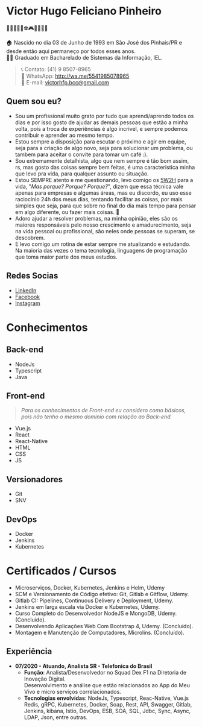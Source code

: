 # Victor Hugo Feliciano Pinheiro

👨‍👩‍👦‍👦💑⚽🎮🥩🍗🍻🎸

🏠 Nascido no dia 03 de Junho de 1993 em São José dos Pinhais/PR e desde então aqui permaneço por todos esses anos.<br>
👨‍🎓 Graduado em Bacharelado de Sistemas da Informação, IEL.<br>

> 📞 Contato: (41) 9 8507-8965<br>
> 📲 WhatsApp: http://wa.me/5541985078965<br>
> 📩 E-mail: victorhfp.bcc@gmail.com<br>

## Quem sou eu?
 * Sou um profissional muito grato por tudo que aprendi/aprendo todos os dias e por isso gosto de ajudar as demais pessoas que estão a minha volta, pois a troca de experiências é algo incrivel, e sempre podemos contribuir e aprender ao mesmo tempo.
 * Estou sempre a disposição para escutar o próximo e agir em equipe, seja para a criação de algo novo, seja para solucionar um problema, ou tambem para aceitar o convite para tomar um café :).
 * Sou extremamente detalhista, algo que nem sempre é tão bom assim, rs, mas gosto das coisas sempre bem feitas, é uma caracteristica minha que levo pra vida, para qualquer assunto ou situação.
 * Estou SEMPRE atento e me questionando, levo comigo os [5W2H](https://klickpages.com.br/blog/5w2h-o-que-significa/) para a vida, "_Mas porque? Porque? Porque?_", dizem que essa técnica vale apenas para empresas e algumas áreas, mas eu discordo, eu uso esse raciocinio 24h dos meus dias, tentando facilitar as coisas, por mais simples que seja, para que sobre no final do dia mais tempo para pensar em algo diferente, ou fazer mais coisas. 💪
 * Adoro ajudar a resolver problemas, na minha opinião, eles são os maiores responsáveis pelo nosso crescimento e amadurecimento, seja na vida pessoal ou profissional, são neles onde pessoas se superam, se descobrem.
 * E levo comigo um rotina de estar sempre me atualizando e estudando. Na maioria das vezes o tema tecnologia, linguagens de programação que toma maior parte dos meus estudos.

## Redes Socias
* [LinkedIn](https://www.linkedin.com/in/victorhfpinheiro/)
* [Facebook](https://www.facebook.com/fpvictor.hugo/)
* [Instagram](https://www.instagram.com/vttorugo/)


# Conhecimentos

## Back-end
  * NodeJs
  * Typescript
  * Java
  
## Front-end

> _Para os conhecimentos de Front-end eu considero como básicos, pois não tenho o mesmo dominio com relação ao Back-end._

  * Vue.js
  * React
  * React-Native
  * HTML
  * CSS
  * JS
  
 ## Versionadores
  * Git
  * SNV
  
 ## DevOps
  * Docker
  * Jenkins
  * Kubernetes

# Certificados / Cursos
  * Microserviços, Docker, Kubernetes, Jenkins e Helm, Udemy
  *	SCM e Versionamento de Código efetivo: Git, Gitlab e Gitflow, Udemy.
  *	Gitlab CI: Pipelines, Continuous Delivery e Deployment, Udemy.
  *	Jenkins em larga escala via Docker e Kubernetes, Udemy.
  *	Curso Completo do Desenvolvedor NodeJS e MongoDB, Udemy. (Concluído).
  *	Desenvolvendo Aplicações Web Com Bootstrap 4, Udemy. (Concluído).
  *	Montagem e Manutenção de Computadores, Microlins. (Concluído).


## Experiência

* **07/2020 - Atuando, Analista SR - Telefonica do Brasil**<br>
  * **Função**: Analista/Desenvolvedor no Squad Dex F1 na Diretoria de Inovação Digital.<br>
  Desenvolvimento e análise que estão relacionados ao App do Meu Vivo e micro serviços correlacionados.<br>
  * **Tecnologias envolvidas**: NodeJs, Typescript, Reac-Native, Vue.js Redis, gRPC, Kubernetes, Docker, Soap, Rest, API, Swagger, Gitlab, Jenkins, kibana, Istio, DevOps, ESB, SOA, SQL, Jdbc, Sync, Async, LDAP, Json, entre outras.
